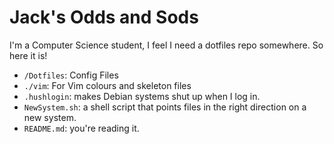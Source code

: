 # Jack's Odds and Sods

I'm a Computer Science student, I feel I need a dotfiles repo somewhere. So here it is!

- `/Dotfiles`: Config Files
- `./vim`: For Vim colours and skeleton files
- `.hushlogin`: makes Debian systems shut up when I log in.
- `NewSystem.sh`: a shell script that points files in the right direction on a new system.
- `README.md`: you're reading it.
